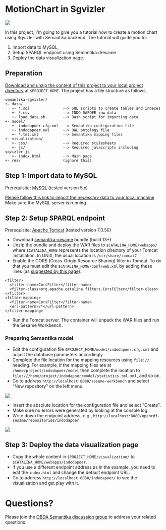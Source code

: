 MotionChart in Sgvizler
=======================

![](https://raw.github.com/obidea/semantika-sgvizler/master/res/motion-chart.png)

In this project, I'm going to give you a tutorial how to create a motion chart using Sgvizler with Semantika backend.
The tutorial will guide you to:

1. Import data to MySQL,
2. Setup SPARQL endpoint using Semantika+Sesame
3. Deploy the data visualization page.


## Preparation

[Download and unzip the content of this project to your local project directory](https://github.com/obidea/semantika-sgvizler/archive/master.zip) at `$PROJECT_HOME`.
The project has a file structure as follows.
```
semantika-sgvizler/
+- data/
   +- *.sql               --> SQL scripts to create tables and indexes
   +- *.csv               --> INDO-DAPOER raw data
   +- load_data.sh        --> Bash script for importing data
+- model/
   +- indodapoer.cfg.xml  --> Semantika configuration file
   +- indodapoer.owl      --> OWL ontology file
   +- *.tml.xml           --> Semantika mapping files
+- visualization/
   +- css/                --> Required stylesheets
   +- js/                 --> Required javascripts including sqvizler.js
   +- index.html          --> Main page
+- res/                   (ignore this)
```

## Step 1: Import data to MySQL

Prerequisite: [MySQL](http://www.mysql.com/) (tested version 5.x)

[Please follow this link to import the necessary data to your local machine](https://github.com/obidea/semantika-sgvizler/tree/master/data). Make sure the MySQL server is running.

## Step 2: Setup SPARQL endpoint

Prerequisite: [Apache Tomcat](http://tomcat.apache.org/) (tested version 7.0.50)

* Download [semantika-sesame](https://github.com/obidea/semantika-sesame/releases) bundle (build 13+)
* Unzip the bundle and deploy the WAR files to `$CATALINA_HOME/webapps/` where `$CATALINA_HOME` represents the location
directory of your Tomcat installation. In UNIX, the usual location is `/usr/share/tomcat7`
* Enable the CORS (Cross-Origin Resource Sharing) filter in Tomcat. To do that you must edit the
`$CATALINA_HOME/conf/web.xml` by adding these lines (as [suggested by this page](http://enable-cors.org/server_tomcat.html)).
```
<filter>
  <filter-name>CorsFilter</filter-name>
  <filter-class>org.apache.catalina.filters.CorsFilter</filter-class>
</filter>
<filter-mapping>
  <filter-name>CorsFilter</filter-name>
  <url-pattern>/*</url-pattern>
</filter-mapping>
```
* Run the Tomcat server. The container will unpack the WAR files and run the Sesame Workbench.

### Preparing Semantika model
* Edit the configuration file `$PROJECT_HOME/model/indodapoer.cfg.xml` and adjust the database parameters accordingly.
* Complete the file location for the mapping resources using `file://` heading. For example, if the mapping files
are at `/home/project/indodapoer/model` then complete the location to `file:///home/project/indodapoer/model/statistics.tml.xml`, and so on.
* Go to address `http://localhost:8080/sesame-workbench` and select "New repository" on the left menu.

![](https://raw.github.com/obidea/semantika-sgvizler/master/res/new-repository.png)

* Insert the absolute location for the configuration file and select "Create".
* Make sure no errors were generated by looking at the console log.
* Write down the endpoint address, e.g., `http://localhost:8080/openrdf-sesame/repositories/indodapoer`

![](https://raw.github.com/obidea/semantika-sgvizler/master/res/endpoint.png)


## Step 3: Deploy the data visualization page

* Copy the whole content in `$PROJECT_HOME/visualization/` to `$CATALINA_HOME/webapps/indodapoer`.
* If you use a different endpoint address as in the example, you need to edit the `index.html` and change the
default endpoint URL.
* Go to address `http://localhost:8080/indodapoer/` to see the visualization and get play with it.


Questions?
=========

Please join the [OBDA Semantika discussion group](https://groups.google.com/forum/#!forum/obda-semantika) to address your related questions.
